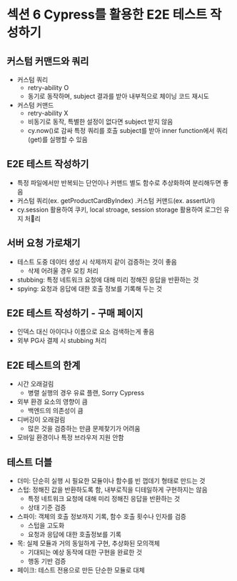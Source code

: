 # 섹션 6 Cypress를 활용한 E2E 테스트 작성하기

## 커스텀 커맨드와 쿼리
- 커스텀 쿼리
  - retry-ability O
  - 동기로 동작하며, subject 결과를 받아 내부적으로 체이닝 코드 재시도
- 커스텀 커맨드
  - retry-ability X
  - 비동기로 동작, 특별한 설정이 없다면 subject 받지 않음
  - cy.now()로 감싸 특정 쿼리를 호출 subject를 받아 inner function에서 쿼리(get)를 실행할 수 있음
 
## E2E 테스트 작성하기
- 특정 파일에서만 반복되는 단언이나 커맨드 별도 함수로 추상화하여 분리해두면 좋음
- 커스텀 쿼리(ex. getProductCardByIndex) .커스텀 커맨드(ex. assertUrl)
- cy.session 활용하여 쿠키, local stroage, session storage 활용하여 로그인 유지 처리

## 서버 요청 가로채기
- 테스트 도중 데이터 생성 시 삭제까지 같이 검증하는 것이 좋음
  - 삭제 어려울 경우 모킹 처리
- stubbing: 특정 네트워크 요청에 대해 미리 정해진 응답을 반환하는 것
- spying: 요청과 응답에 대한 호출 정보를 기록해 두는 것

## E2E 테스트 작성하기 - 구매 페이지
- 인덱스 대신 아이디나 이름으로 요소 검색하는게 좋음
- 외부 PG사 결제 시 stubbing 처리

## E2E 테스트의 한계
- 시간 오래걸림
  - 병렬 실행의 경우 유료 플랜, Sorry Cypress
- 외부 환경 요소의 영향이 큼
  - 백엔드의 의존성이 큼
- 디버깅이 오래걸림
  - 많은 것을 검증하는 만큼 문제찾기가 어려움
- 모바일 환경이나 특정 브라우저 지원 안함

## 테스트 더블
- 더미: 단순히 실행 시 필요한 모듈이나 함수를 빈 껍데기 형태로 만드는 것
- 스텁: 정해진 값을 반환하도록 함, 내부로직을 디테일하게 구현하지는 않음
  - 특정 네트워크 요청에 대해 미리 정해진 응답을 반환하는 것
  - 상태 기준 검증
- 스파이: 객체의 호출 정보까지 기록, 함수 호출 횟수나 인자를 검증
  - 스텁을 고도화
  - 요청과 응답에 대한 호출정보를 기록
- 목: 실제 모듈과 거의 동일하게 구현, 추상화된 모의객체
  - 기대되는 예상 동작에 대한 구현을 완료한 것
  - 행동 기반 검증
- 페이크: 테스트 전용으로 만든 단순한 모듈로 대체


